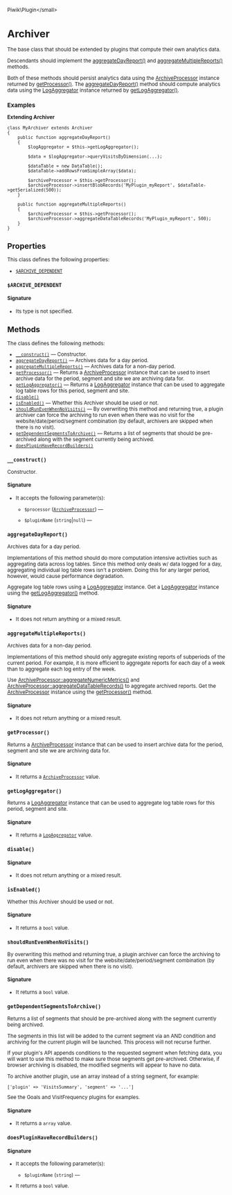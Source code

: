 <small>Piwik\Plugin\</small>

Archiver
========

The base class that should be extended by plugins that compute their own analytics data.

Descendants should implement the [aggregateDayReport()](/api-reference/Piwik/Plugin/Archiver#aggregatedayreport) and [aggregateMultipleReports()](/api-reference/Piwik/Plugin/Archiver#aggregatemultiplereports)
methods.

Both of these methods should persist analytics data using the [ArchiveProcessor](/api-reference/Piwik/ArchiveProcessor)
instance returned by [getProcessor()](/api-reference/Piwik/Plugin/Archiver#getprocessor). The [aggregateDayReport()](/api-reference/Piwik/Plugin/Archiver#aggregatedayreport) method should
compute analytics data using the [LogAggregator](/api-reference/Piwik/DataAccess/LogAggregator) instance
returned by [getLogAggregator()](/api-reference/Piwik/Plugin/Archiver#getlogaggregator).

### Examples

**Extending Archiver**

    class MyArchiver extends Archiver
    {
        public function aggregateDayReport()
        {
            $logAggregator = $this->getLogAggregator();

            $data = $logAggregator->queryVisitsByDimension(...);

            $dataTable = new DataTable();
            $dataTable->addRowsFromSimpleArray($data);

            $archiveProcessor = $this->getProcessor();
            $archiveProcessor->insertBlobRecords('MyPlugin_myReport', $dataTable->getSerialized(500));
        }

        public function aggregateMultipleReports()
        {
            $archiveProcessor = $this->getProcessor();
            $archiveProcessor->aggregateDataTableRecords('MyPlugin_myReport', 500);
        }
    }

Properties
----------

This class defines the following properties:

- [`$ARCHIVE_DEPENDENT`](#$archive_dependent)

<a name="$archive_dependent" id="$archive_dependent"></a>
<a name="ARCHIVE_DEPENDENT" id="ARCHIVE_DEPENDENT"></a>
### `$ARCHIVE_DEPENDENT`

#### Signature

- Its type is not specified.


Methods
-------

The class defines the following methods:

- [`__construct()`](#__construct) &mdash; Constructor.
- [`aggregateDayReport()`](#aggregatedayreport) &mdash; Archives data for a day period.
- [`aggregateMultipleReports()`](#aggregatemultiplereports) &mdash; Archives data for a non-day period.
- [`getProcessor()`](#getprocessor) &mdash; Returns a [ArchiveProcessor](/api-reference/Piwik/ArchiveProcessor) instance that can be used to insert archive data for the period, segment and site we are archiving data for.
- [`getLogAggregator()`](#getlogaggregator) &mdash; Returns a [LogAggregator](/api-reference/Piwik/DataAccess/LogAggregator) instance that can be used to aggregate log table rows for this period, segment and site.
- [`disable()`](#disable)
- [`isEnabled()`](#isenabled) &mdash; Whether this Archiver should be used or not.
- [`shouldRunEvenWhenNoVisits()`](#shouldrunevenwhennovisits) &mdash; By overwriting this method and returning true, a plugin archiver can force the archiving to run even when there was no visit for the website/date/period/segment combination (by default, archivers are skipped when there is no visit).
- [`getDependentSegmentsToArchive()`](#getdependentsegmentstoarchive) &mdash; Returns a list of segments that should be pre-archived along with the segment currently being archived.
- [`doesPluginHaveRecordBuilders()`](#doespluginhaverecordbuilders)

<a name="__construct" id="__construct"></a>
<a name="__construct" id="__construct"></a>
### `__construct()`

Constructor.

#### Signature

-  It accepts the following parameter(s):
    - `$processor` ([`ArchiveProcessor`](../../Piwik/ArchiveProcessor.md)) &mdash;
      
    - `$pluginName` (`string`|`null`) &mdash;
      

<a name="aggregatedayreport" id="aggregatedayreport"></a>
<a name="aggregateDayReport" id="aggregateDayReport"></a>
### `aggregateDayReport()`

Archives data for a day period.

Implementations of this method should do more computation intensive activities such
as aggregating data across log tables. Since this method only deals w/ data logged for a day,
aggregating individual log table rows isn't a problem. Doing this for any larger period,
however, would cause performance degradation.

Aggregate log table rows using a [LogAggregator](/api-reference/Piwik/DataAccess/LogAggregator) instance. Get a
[LogAggregator](/api-reference/Piwik/DataAccess/LogAggregator) instance using the [getLogAggregator()](/api-reference/Piwik/Plugin/Archiver#getlogaggregator) method.

#### Signature

- It does not return anything or a mixed result.

<a name="aggregatemultiplereports" id="aggregatemultiplereports"></a>
<a name="aggregateMultipleReports" id="aggregateMultipleReports"></a>
### `aggregateMultipleReports()`

Archives data for a non-day period.

Implementations of this method should only aggregate existing reports of subperiods of the
current period. For example, it is more efficient to aggregate reports for each day of a
week than to aggregate each log entry of the week.

Use [ArchiveProcessor::aggregateNumericMetrics()](/api-reference/Piwik/ArchiveProcessor#aggregatenumericmetrics) and [ArchiveProcessor::aggregateDataTableRecords()](/api-reference/Piwik/ArchiveProcessor#aggregatedatatablerecords)
to aggregate archived reports. Get the [ArchiveProcessor](/api-reference/Piwik/ArchiveProcessor) instance using the [getProcessor()](/api-reference/Piwik/Plugin/Archiver#getprocessor)
method.

#### Signature

- It does not return anything or a mixed result.

<a name="getprocessor" id="getprocessor"></a>
<a name="getProcessor" id="getProcessor"></a>
### `getProcessor()`

Returns a [ArchiveProcessor](/api-reference/Piwik/ArchiveProcessor) instance that can be used to insert archive data for
the period, segment and site we are archiving data for.

#### Signature

- It returns a [`ArchiveProcessor`](../../Piwik/ArchiveProcessor.md) value.

<a name="getlogaggregator" id="getlogaggregator"></a>
<a name="getLogAggregator" id="getLogAggregator"></a>
### `getLogAggregator()`

Returns a [LogAggregator](/api-reference/Piwik/DataAccess/LogAggregator) instance that can be used to aggregate log table rows
for this period, segment and site.

#### Signature

- It returns a [`LogAggregator`](../../Piwik/DataAccess/LogAggregator.md) value.

<a name="disable" id="disable"></a>
<a name="disable" id="disable"></a>
### `disable()`

#### Signature

- It does not return anything or a mixed result.

<a name="isenabled" id="isenabled"></a>
<a name="isEnabled" id="isEnabled"></a>
### `isEnabled()`

Whether this Archiver should be used or not.

#### Signature

- It returns a `bool` value.

<a name="shouldrunevenwhennovisits" id="shouldrunevenwhennovisits"></a>
<a name="shouldRunEvenWhenNoVisits" id="shouldRunEvenWhenNoVisits"></a>
### `shouldRunEvenWhenNoVisits()`

By overwriting this method and returning true, a plugin archiver can force the archiving to run even when there
was no visit for the website/date/period/segment combination
(by default, archivers are skipped when there is no visit).

#### Signature

- It returns a `bool` value.

<a name="getdependentsegmentstoarchive" id="getdependentsegmentstoarchive"></a>
<a name="getDependentSegmentsToArchive" id="getDependentSegmentsToArchive"></a>
### `getDependentSegmentsToArchive()`

Returns a list of segments that should be pre-archived along with the segment currently being archived.

The segments in this list will be added to the current segment via an AND condition and archiving
for the current plugin will be launched. This process will not recurse further.

If your plugin's API appends conditions to the requested segment when fetching data, you will want to
use this method to make sure those segments get pre-archived. Otherwise, if browser archiving is disabled,
the modified segments will appear to have no data.

To archive another plugin, use an array instead of a string segment, for example:

```
['plugin' => 'VisitsSummary', 'segment' => '...']
```

See the Goals and VisitFrequency plugins for examples.

#### Signature

- It returns a `array` value.

<a name="doespluginhaverecordbuilders" id="doespluginhaverecordbuilders"></a>
<a name="doesPluginHaveRecordBuilders" id="doesPluginHaveRecordBuilders"></a>
### `doesPluginHaveRecordBuilders()`

#### Signature

-  It accepts the following parameter(s):
    - `$pluginName` (`string`) &mdash;
      
- It returns a `bool` value.


